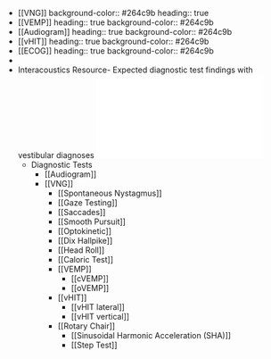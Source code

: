 - [[VNG]]
  background-color:: #264c9b
  heading:: true
- [[VEMP]]
  heading:: true
  background-color:: #264c9b
- [[Audiogram]]
  heading:: true
  background-color:: #264c9b
- [[vHIT]]
  heading:: true
  background-color:: #264c9b
- [[ECOG]]
  heading:: true
  background-color:: #264c9b
-
- Interacoustics Resource- Expected diagnostic test findings with vestibular diagnoses ![Interacoustics Test Findings with Vestibular Diagnoses.pdf](../assets/Interacoustics_Test_Findings_with_Vestibular_Diagnoses_1639518270575_0.pdf)
	- Diagnostic Tests
		- [[Audiogram]]
		- [[VNG]]
			- [[Spontaneous Nystagmus]]
			- [[Gaze Testing]]
			- [[Saccades]]
			- [[Smooth Pursuit]]
			- [[Optokinetic]]
			- [[Dix Hallpike]]
			- [[Head Roll]]
			- [[Caloric Test]]
			- [[VEMP]]
				- [[cVEMP]]
				- [[oVEMP]]
			- [[vHIT]]
				- [[vHIT lateral]]
				- [[vHIT vertical]]
			- [[Rotary Chair]]
				- [[Sinusoidal Harmonic Acceleration (SHA)]]
				- [[Step Test]]